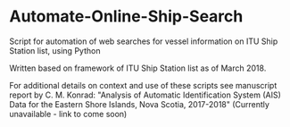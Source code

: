 # Automate-Online-Ship-Search
Script for automation of web searches for vessel information on ITU Ship Station list, using Python

Written based on framework of ITU Ship Station list as of March 2018.

For additional details on context and use of these scripts see manuscript report by C. M. Konrad: "Analysis of Automatic Identification System (AIS) Data for the Eastern Shore Islands, Nova Scotia, 2017-2018" (Currently unavailable - link to come soon)

